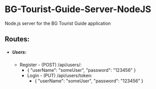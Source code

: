 # BG-Tourist-Guide-Server-NodeJS
Node.js server for the BG Tourist Guide application

## Routes:
* ##### Users:
    * Register - (POST) /api/users/:
      * {
          "userName": "someUser",
          "password": "123456"
      }
      * Login - (PUT) /api/users/token:
        * {
            "userName": "someUser",
            "password": "123456"
        }
